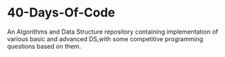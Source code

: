 # 40-Days-Of-Code
An Algorithms and Data Structure repository containing implementation of various basic and advanced DS,with some competitive programming questions based on them.
